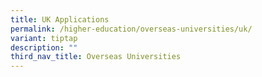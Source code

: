 ```yaml
---
title: UK Applications
permalink: /higher-education/overseas-universities/uk/
variant: tiptap
description: ""
third_nav_title: Overseas Universities
---
```

